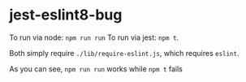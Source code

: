 # jest-eslint8-bug

To run via node: `npm run run`
To run via jest: `npm t`.

Both simply require `./lib/require-eslint.js`, which requires `eslint`.

As you can see, `npm run run` works while `npm t` fails
